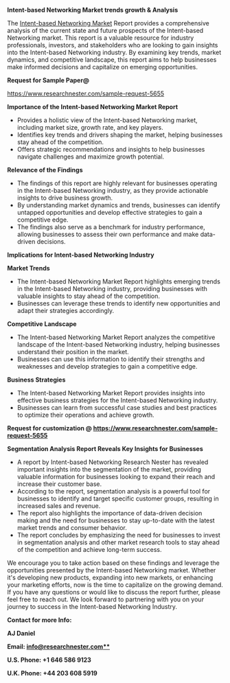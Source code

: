 ﻿<a name="_hlk167721000"></a>**Intent-based Networking Market trends growth & Analysis**

The [Intent-based Networking Market](https://www.researchnester.com/reports/intent-based-networking-market/5655) Report provides a comprehensive analysis of the current state and future prospects of the Intent-based Networking market. This report is a valuable resource for industry professionals, investors, and stakeholders who are looking to gain insights into the Intent-based Networking industry. By examining key trends, market dynamics, and competitive landscape, this report aims to help businesses make informed decisions and capitalize on emerging opportunities.

**Request for Sample Paper@**

<https://www.researchnester.com/sample-request-5655>

**Importance of the Intent-based Networking Market Report**

- Provides a holistic view of the Intent-based Networking market, including market size, growth rate, and key players.
- Identifies key trends and drivers shaping the market, helping businesses stay ahead of the competition.
- Offers strategic recommendations and insights to help businesses navigate challenges and maximize growth potential.

**Relevance of the Findings**	

- The findings of this report are highly relevant for businesses operating in the Intent-based Networking industry, as they provide actionable insights to drive business growth.
- By understanding market dynamics and trends, businesses can identify untapped opportunities and develop effective strategies to gain a competitive edge.
- The findings also serve as a benchmark for industry performance, allowing businesses to assess their own performance and make data-driven decisions.

**Implications for Intent-based Networking  Industry**

**Market Trends**

- The Intent-based Networking Market Report highlights emerging trends in the Intent-based Networking  industry, providing businesses with valuable insights to stay ahead of the competition.
- Businesses can leverage these trends to identify new opportunities and adapt their strategies accordingly.

**Competitive Landscape**

- The Intent-based Networking Market Report analyzes the competitive landscape of the Intent-based Networking  industry, helping businesses understand their position in the market.
- Businesses can use this information to identify their strengths and weaknesses and develop strategies to gain a competitive edge.

**Business Strategies**

- The Intent-based Networking Market Report provides insights into effective business strategies for the Intent-based Networking  industry.
- Businesses can learn from successful case studies and best practices to optimize their operations and achieve growth.

**Request for customization @ <https://www.researchnester.com/sample-request-5655>**

**Segmentation Analysis Report Reveals Key Insights for Businesses**

- A report by Intent-based Networking Research Nester has revealed important insights into the segmentation of the market, providing valuable information for businesses looking to expand their reach and increase their customer base.
- According to the report, segmentation analysis is a powerful tool for businesses to identify and target specific customer groups, resulting in increased sales and revenue.
- The report also highlights the importance of data-driven decision making and the need for businesses to stay up-to-date with the latest market trends and consumer behavior.
- The report concludes by emphasizing the need for businesses to invest in segmentation analysis and other market research tools to stay ahead of the competition and achieve long-term success.

We encourage you to take action based on these findings and leverage the opportunities presented by the Intent-based Networking market. Whether it's developing new products, expanding into new markets, or enhancing your marketing efforts, now is the time to capitalize on the growing demand. If you have any questions or would like to discuss the report further, please feel free to reach out. We look forward to partnering with you on your journey to success in the Intent-based Networking Industry.

**Contact for more Info:**

**AJ Daniel**

**Email: [info@researchnester.com**](mailto:info@researchnester.com "mailto:info@researchnester.com")**

**U.S. Phone: +1 646 586 9123**

**U.K. Phone: +44 203 608 5919**



